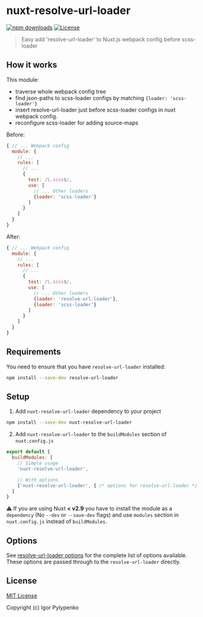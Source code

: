 # nuxt-resolve-url-loader

[![npm downloads][npm-downloads-src]][npm-downloads-href]
[![License][license-src]][license-href]

> Easy add 'resolve-url-loader' to Nuxt.js webpack config before scss-loader

## How it works
This module:
* traverse whole webpack config tree
* find json-paths to scss-loader configs by matching ```{loader: 'scss-loader'}``` 
* insert resolve-url-loader just before scss-loader configs in nuxt webpack config.
* reconfigure scss-loader for adding source-maps

Before:
```javascript
{ // ... Webpack config
  module: {
    // ...
    rules: [
      // ...
      {
        test: /\.scss$/,
        use: [
          // ... Other loaders
          {loader: 'scss-loader'}        
        ]      
      }     
    ]
  }
}
```
After:
```javascript
{ // ... Webpack config
  module: {
    // ...
    rules: [
      // ...
      {
        test: /\.scss$/,
        use: [
          // ... Other loaders
          {loader: 'resolve-url-loader'},
          {loader: 'scss-loader'}        
        ]      
      }     
    ]
  }
}
```

## Requirements

You need to ensure that you have `resolve-url-loader` installed:

```bash
npm install --save-dev resolve-url-loader
```

## Setup

1. Add `nuxt-resolve-url-loader` dependency to your project

```bash
npm install --save-dev nuxt-resolve-url-loader
```

2. Add `nuxt-resolve-url-loader` to the `buildModules` section of `nuxt.config.js`

```js
export default {
  buildModules: [
    // Simple usage
    'nuxt-resolve-url-loader',

    // With options
    ['nuxt-resolve-url-loader', { /* options for resolve-url-loader */ }]
  ]
}
```

:warning: If you are using Nuxt **< v2.9** you have to install the module as a `dependency` (No `--dev` or `--save-dev` flags) and use `modules` section in `nuxt.config.js` instead of `buildModules`.

## Options

See [resolve-url-loader options](https://www.npmjs.com/package/resolve-url-loader#options) for the complete list of options available. These options are passed through to the `resolve-url-loader` directly.

## License

[MIT License](./LICENSE)

Copyright (c) Igor Pylypenko

<!-- Badges -->
[npm-downloads-src]: https://img.shields.io/npm/dt/nuxt-resolve-url-loader.svg
[npm-downloads-href]: https://npmjs.com/package/nuxt-resolve-url-loader

[license-src]: https://img.shields.io/npm/l/nuxt-resolve-url-loader.svg
[license-href]: https://npmjs.com/package/nuxt-resolve-url-loader
